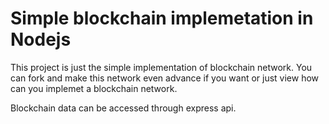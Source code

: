 # Simple blockchain implemetation in Nodejs

This project is just the simple implementation of blockchain network. 
You can fork and make this network even advance if you want or just 
view how can you implemet a blockchain network. 

Blockchain data can be accessed through express api.
